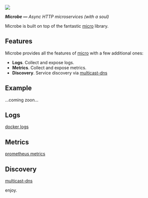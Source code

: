 ![](https://d30y9cdsu7xlg0.cloudfront.net/png/13599-200.png)

_**Microbe —** Async HTTP microservices (with a soul)_

Microbe is built on top of the fantastic [micro](https://github.com/zeithq/micro) library.

## Features

Microbe provides all the features of [micro](https://github.com/zeithq/micro#features) with a few additional ones:

* **Logs**. Collect and expose logs.
* **Metrics**. Collect and expose metrics.
* **Discovery**. Service discovery via [multicast-dns](https://github.com/mafintosh/multicast-dns)

## Example

...coming zoon...

## Logs

[docker logs](https://docs.docker.com/engine/reference/commandline/logs/)

## Metrics

[prometheus metrics](http://prometheus.io/)

## Discovery

[multicast-dns](https://github.com/mafintosh/multicast-dns)

enjoy.
